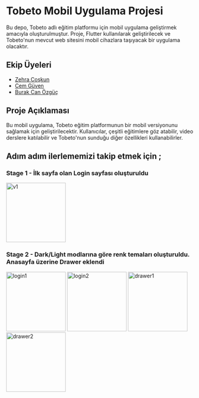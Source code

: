 # Tobeto Mobil Uygulama Projesi

Bu depo, Tobeto adlı eğitim platformu için mobil uygulama geliştirmek amacıyla oluşturulmuştur. Proje, Flutter kullanılarak geliştirilecek ve Tobeto'nun mevcut web sitesini mobil cihazlara taşıyacak bir uygulama olacaktır.

## Ekip Üyeleri
- [Zehra Coşkun](https://github.com/zehraCoskun)
- [Cem Güven](https://github.com/cemguven4108)
- [Burak Can Özgüç]()

## Proje Açıklaması

Bu mobil uygulama, Tobeto eğitim platformunun bir mobil versiyonunu sağlamak için geliştirilecektir. Kullanıcılar, çeşitli eğitimlere göz atabilir, video derslere katılabilir ve Tobeto'nun sunduğu diğer özellikleri kullanabilirler.

## Adım adım ilerlememizi takip etmek için ;
### Stage 1 - İlk sayfa olan Login sayfası oluşturuldu
<img width="160" alt="v1" src="https://github.com/zehraCoskun/tobeto-mobile/assets/110024096/018383e0-872d-4109-8f34-af608d734320">

### Stage 2 - Dark/Light modlarına göre renk temaları oluşturuldu. Anasayfa üzerine Drawer eklendi
<img width="160" alt="login1" src="https://github.com/zehraCoskun/tobeto-mobile/assets/110024096/8476c010-239b-4e97-bec4-ac9929de21a4">

<img width="160" alt="login2" src="https://github.com/zehraCoskun/tobeto-mobile/assets/110024096/6ddafe0a-a193-46f2-8427-e1b97513d70f">

<img width="160" alt="drawer1" src="https://github.com/zehraCoskun/tobeto-mobile/assets/110024096/ecb47a73-5160-4f30-8004-b7c22c02edd5">

<img width="160" alt="drawer2" src="https://github.com/zehraCoskun/tobeto-mobile/assets/110024096/91ab2910-7210-4db6-bf3a-94f340549146">

